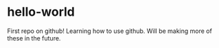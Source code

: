 # hello-world
First repo on github! 
Learning how to use github. Will be making more of these in the future.

